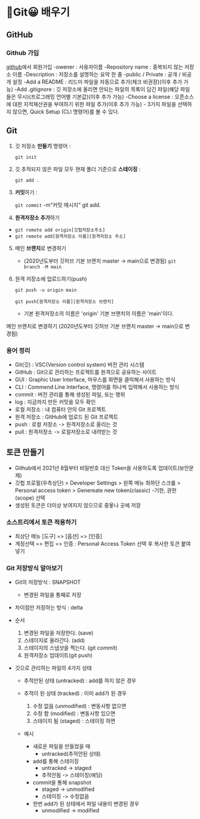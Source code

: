 🙌Git😀 배우기
===

GitHub
---
### Github 가입
[github](https://github.com/)에서 회원가입
    -owener : 사용자이름
    -Repository name : 중복되지 않는 저장소 이름
    -Description : 저장소를 설명하는 요약 한 줄
    -public / Private : 공개 / 비공개 설정
    -Add a README : 리드미 파일을 자동으로 추가(체크 비권장)(이후 추가 가능)
    -Add .gitignore : 깃 저장소에 올리면 안되는 파일의 목록이 담긴 파일(해당 파일들은 무시)(프로그래밍 언어별 기본값)(이후 추가 가능)
    -Choose a license : 오픈소스에 대한 지적재산권을 부여하기 위한 파일 추가(이후 추가 가능)
    - 3가지 파일을 선택하지 않으면, Quick Setup (CLI 명령어)를 볼 수 있다.

Git
---
1. 깃 저장소 **만들기** 명령어 : 

    `git init`

2. 깃 추적되지 않은 파일 모두 현재 폴더 기준으로 **스테이징** : 

    `git add .`

3. **커밋**하기 : 
 
    `git commit` -m"커밋 메시지"
git add.

4. **원격저장소 추가**하기

- `git romote add origin[깃헙저장소주소]`
- `git remote add[원격저장소 이름][원격저장소 주소]`

5. 메인 **브랜치**로 변경하기
    - (2020년도부터 깃허브 기본 브랜치 master -> main으로 변경됨)
    `git branch -M main`

6. 원격 저장소에 업로드하기(push)

    `git push -u origin main`
    
    `git push[원격저장소 이름][원격저장소 브랜치]`

    - 기본 원격저장소의 이름은 'origin' 기본 브랜치의 이름은 'main'이다.

메인 브랜치로 변경하기 (2020년도부터 깃허브 기본 브랜치 master -> main으로 변경됨)

### 용어 정리
- Git(깃) : VSC(Version control system) 버전 관리 시스템
- GitHub : Git으로 관리하는 프로젝트를 원격으로 공유하는 사이트
- GUI : Graphic User Interface, 마우스를 화면을 클릭해서 사용하는 방식
- CLI : Commend Line Interface, 명령어를 하나씩 입력해서 사용하는 방식
- commit : 버전 관리를 통해 생성된 파일, 또는 행위
- log : 지금까지 만든 커밋을 모두 확인
- 로컬 저장소 : 내 컴퓨터 안의 Git 프로젝트
- 원격 저장소 : GitHub에 업로드 된 Git 프로젝트
- push : 로컬 저장소 -> 원격저장소로 올리는 것
- pull : 원격저장소 -> 로컬저장소로 내려받는 것

## 토큰 만들기
- Github에서 2021년 8월부터 비밀번호 대신 Token을 사용하도록 업데이트(보안문제)
- 깃헙 프로필(우측상단) > Developer Settings > 왼쪽 메뉴 최하단 스크롤 > Personal access token > Genereate new token(classic)
-기한, 권한(scope) 선택
- 생성된 토큰은 더이상 보여지지 않으므로 중욯나 곳에 저장

### 소스트리에서 토큰 적용하기
- 최상단 메뉴 [도구] => [옵션] => [인증]
- 계정선택 => 편집 => 인증 : Personal Access Token 선택 후 복사한 토큰 붙여넣기

### Git 저장방식 알아보기
- Git의 저장방식 : SNAPSHOT
    - 변경된 파일을 통째로 저장
- 차이점만 저장하는 방식 : delta
- 순서
    1. 변경된 파일을 저장한다. (save)
    2. 스테이지로 올라간다. (add)
    3. 스테이지의 스냅샷을 찍는다. (git commit)
    4. 원격저장소 업데이트(git push)

- 깃으로 관리하는 파일의 4가지 상태
    - 추적안된 상태 (untracked) : add를 하지 않은 경우
    - 추적이 된 상태 (tracked) : 이미 add가 된 경우
        1. 수정 없음 (unmodified) : 변동사항 없으면
        2. 수정 함 (modified) : 변동사항 있으면
        3. 스테이지 됨 (staged) : 스테이징 하면

    - 예시
        - 새로운 파일을 만들었을 때
            - untracked(추적안된 상태)
        - add를 통해 스테이징
            - untracked -> staged
            - 추적안됨 -> 스테이징(애딩)
        - commit을 통해 snapshot
            - staged -> unmodified
            - 스테이징 -> 수정없음
        - 한번 add가 된 상태에서 파일 내용이 변경된 경우
            - unmodified -> modified